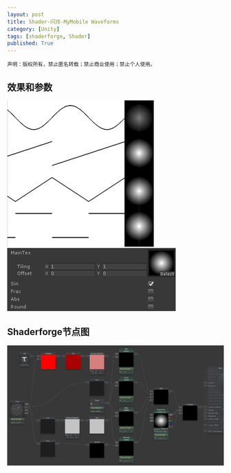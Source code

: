 ```yaml
---
layout: post
title: Shader-闪烁-MyMobile Waveforms
category: [Unity]
tags: [shaderforge, Shader]
published: True
---
```



`声明：版权所有，禁止匿名转载；禁止商业使用；禁止个人使用。`


## 效果和参数 ##
<left>
	<img src="/public/img/shader-闪烁-MyMobile Waveforms/01.gif">
	<img src="/public/img/shader-闪烁-MyMobile Waveforms/02.png">
	</left>


## Shaderforge节点图 ##
<left>
	<img src="/public/img/shader-闪烁-MyMobile Waveforms/03.png">
	</left>




